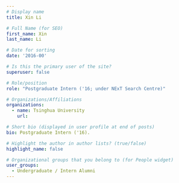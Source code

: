 ```yaml
---
# Display name
title: Xin Li

# Full Name (for SEO) 
first_name: Xin
last_name: Li

# Date for sorting
date: '2016-00'

# Is this the primary user of the site?
superuser: false

# Role/position
role: "Postgraduate Intern ('16; under NExT Search Centre)"

# Organizations/Affiliations
organizations:
  - name: Tsinghua University
    url: 

# Short bio (displayed in user profile at end of posts)
bio: Postgraduate Intern ('16). 

# Highlight the author in author lists? (true/false)
highlight_name: false

# Organizational groups that you belong to (for People widget)
user_groups:
  - Undergraduate / Intern Alumni
---
```

